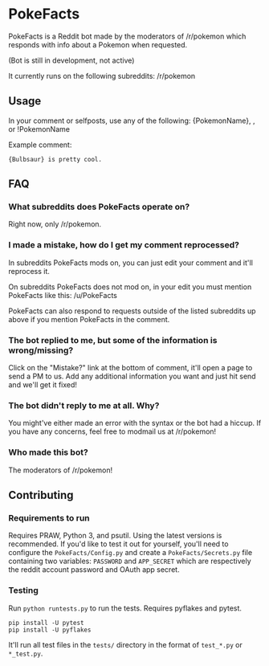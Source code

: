 # PokeFacts

PokeFacts is a Reddit bot made by the moderators of /r/pokemon
which responds with info about a Pokemon when requested.

(Bot is still in development, not active)

It currently runs on the following subreddits: /r/pokemon

## Usage

In your comment or selfposts, use any of the following: 
{PokemonName}, <PokemonName>, or !PokemonName

Example comment:

    {Bulbsaur} is pretty cool.

## FAQ

### What subreddits does PokeFacts operate on?

Right now, only /r/pokemon.

### I made a mistake, how do I get my comment reprocessed?

In subreddits PokeFacts mods on, you can just edit your comment and it'll
reprocess it.

On subreddits PokeFacts does not mod on, in your edit you must mention PokeFacts
like this: /u/PokeFacts

PokeFacts can also respond to requests outside of the listed subreddits up above
if you mention PokeFacts in the comment.

### The bot replied to me, but some of the information is wrong/missing?

Click on the "Mistake?" link at the bottom of comment, it'll open a page
to send a PM to us. Add any additional information you want and just hit
send and we'll get it fixed!

### The bot didn't reply to me at all. Why?

You might've either made an error with the syntax or the bot had a hiccup.
If you have any concerns, feel free to modmail us at /r/pokemon!

### Who made this bot?

The moderators of /r/pokemon!

## Contributing

### Requirements to run

Requires PRAW, Python 3, and psutil. Using the latest versions is recommended.
If you'd like to test it out for yourself, you'll need to configure the
`PokeFacts/Config.py` and create a `PokeFacts/Secrets.py` file containing
two variables: `PASSWORD` and `APP_SECRET` which are respectively the reddit
account password and OAuth app secret.

### Testing

Run `python runtests.py` to run the tests. Requires pyflakes and pytest.

    pip install -U pytest
    pip install -U pyflakes

It'll run all test files in the `tests/` directory in the format of
`test_*.py` or `*_test.py`.